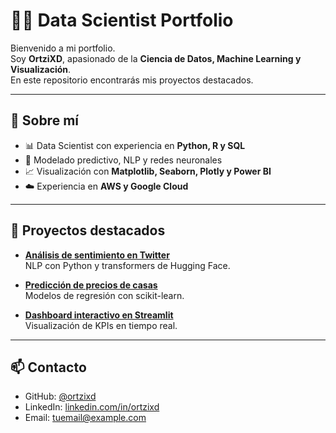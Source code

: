 # 👨‍💻 Data Scientist Portfolio

Bienvenido a mi portfolio.  
Soy **OrtziXD**, apasionado de la **Ciencia de Datos, Machine Learning y Visualización**.  
En este repositorio encontrarás mis proyectos destacados.

---

## 🚀 Sobre mí
- 📊 Data Scientist con experiencia en **Python, R y SQL**  
- 🤖 Modelado predictivo, NLP y redes neuronales  
- 📈 Visualización con **Matplotlib, Seaborn, Plotly y Power BI**  
- ☁️ Experiencia en **AWS y Google Cloud**  

---

## 📂 Proyectos destacados
- **[Análisis de sentimiento en Twitter](./projects/twitter-sentiment/)**  
  NLP con Python y transformers de Hugging Face.  

- **[Predicción de precios de casas](./projects/house-prices/)**  
  Modelos de regresión con scikit-learn.  

- **[Dashboard interactivo en Streamlit](./projects/streamlit-dashboard/)**  
  Visualización de KPIs en tiempo real.  

---

## 📫 Contacto
- GitHub: [@ortzixd](https://github.com/ortzixd)  
- LinkedIn: [linkedin.com/in/ortzixd](https://linkedin.com/in/ortzixd)  
- Email: tuemail@example.com  
